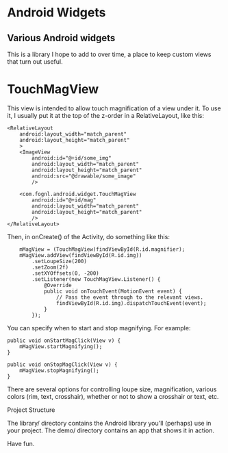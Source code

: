 Android Widgets
==============

Various Android widgets
--------------


This is a library I hope to add to over time, a place to keep custom views that turn out useful.



TouchMagView
============
This view is intended to allow touch magnification of a view under it. To use it, I usually put it at the top of the z-order in a RelativeLayout, like this:

    <RelativeLayout
        android:layout_width="match_parent"
        android:layout_height="match_parent"
        >
        <ImageView
            android:id="@+id/some_img"
            android:layout_width="match_parent"
            android:layout_height="match_parent"
            android:src="@drawable/some_image"
            />
            
        <com.fognl.android.widget.TouchMagView
            android:id="@+id/mag"
            android:layout_width="match_parent"
            android:layout_height="match_parent"
            />
    </RelativeLayout>

Then, in onCreate() of the Activity, do something like this:

        mMagView = (TouchMagView)findViewById(R.id.magnifier);
        mMagView.addView(findViewById(R.id.img))
            .setLoupeSize(200)
            .setZoom(2f)
            .setXYOffsets(0, -200)
            .setListener(new TouchMagView.Listener() {
                @Override
                public void onTouchEvent(MotionEvent event) {
                    // Pass the event through to the relevant views.
                    findViewById(R.id.img).dispatchTouchEvent(event);
                }
            });

You can specify when to start and stop magnifying. For example:

    public void onStartMagClick(View v) {
        mMagView.startMagnifying();
    }
    
    public void onStopMagClick(View v) {
        mMagView.stopMagnifying();
    }
    
There are several options for controlling loupe size, magnification, various colors (rim, text, crosshair), whether or not to show a crosshair or text, etc.

Project Structure

The library/ directory contains the Android library you'll (perhaps) use in your project. The demo/ directory contains an app that shows it in action.

Have fun.


